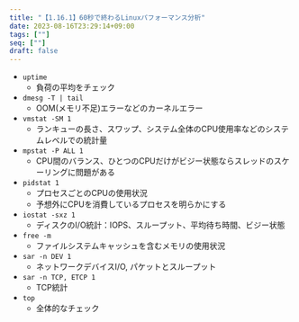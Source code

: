 ```yaml
---
title: "【1.16.1】60秒で終わるLinuxパフォーマンス分析"
date: 2023-08-16T23:29:14+09:00
tags: [""]
seq: [""]
draft: false
---
```


- `uptime`
  - 負荷の平均をチェック
- `dmesg -T | tail`
  - OOM(メモリ不足)エラーなどのカーネルエラー
- `vmstat -SM 1`
  - ランキューの長さ、スワップ、システム全体のCPU使用率などのシステムレベルでの統計量
- `mpstat -P ALL 1`
  - CPU間のバランス、ひとつのCPUだけがビジー状態ならスレッドのスケーリングに問題がある
- `pidstat 1`
  - プロセスごとのCPUの使用状況
  - 予想外にCPUを消費しているプロセスを明らかにする
- `iostat -sxz 1`
  - ディスクのI/O統計：IOPS、スループット、平均待ち時間、ビジー状態
- `free -m`
  - ファイルシステムキャッシュを含むメモリの使用状況
- `sar -n DEV 1`
  - ネットワークデバイスI/O, パケットとスループット
- `sar -n TCP, ETCP 1`
  - TCP統計
- `top`
  - 全体的なチェック